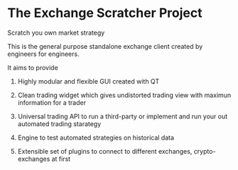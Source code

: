 # The Exchange Scratcher Project

Scratch you own market strategy

This is the general purpose standalone exchange client created by engineers for engineers.

It aims to provide

1. Highly modular and flexible GUI created with QT

2. Clean trading widget which gives undistorted trading view with maximun information for a trader

3. Universal trading API to run a third-party or implement and run your out automated trading starategy

4. Engine to test automated strategies on historical data

5. Extensible set of plugins to connect to different exchanges, crypto-exchanges at first
